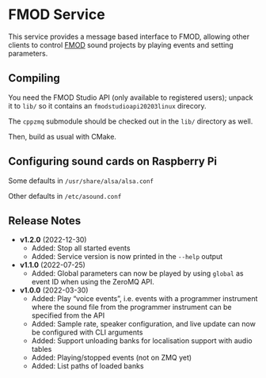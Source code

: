 # FMOD Service

This service provides a message based interface to FMOD, allowing other clients
to control [FMOD][fmod] sound projects by playing events and setting
parameters.


## Compiling

You need the FMOD Studio API (only available to registered users); unpack it to
`lib/` so it contains an `fmodstudioapi20203linux` direcory.

The `cppzmq` submodule should be checked out in the `lib/` directory as well.

Then, build as usual with CMake.

[fmod]: https://www.fmod.com/


## Configuring sound cards on Raspberry Pi

Some defaults in `/usr/share/alsa/alsa.conf`

Other defaults in `/etc/asound.conf`


[so]: https://raspberrypi.stackexchange.com/questions/80072/how-can-i-use-an-external-usb-sound-card-and-set-it-as-default/80075#80075


## Release Notes

* **v1.2.0** (2022-12-30)
  * Added: Stop all started events
  * Added: Service version is now printed in the `--help` output
* **v1.1.0** (2022-07-25)
  * Added: Global parameters can now be played by using `global` as event ID
    when using the ZeroMQ API.
* **v1.0.0** (2022-03-30)
  * Added: Play “voice events”, i.e. events with a programmer instrument where
    the sound file from the programmer instrument can be specified from the API
  * Added: Sample rate, speaker configuration, and live update can now be
    configured with CLI arguments
  * Added: Support unloading banks for localisation support with audio tables
  * Added: Playing/stopped events (not on ZMQ yet)
  * Added: List paths of loaded banks
